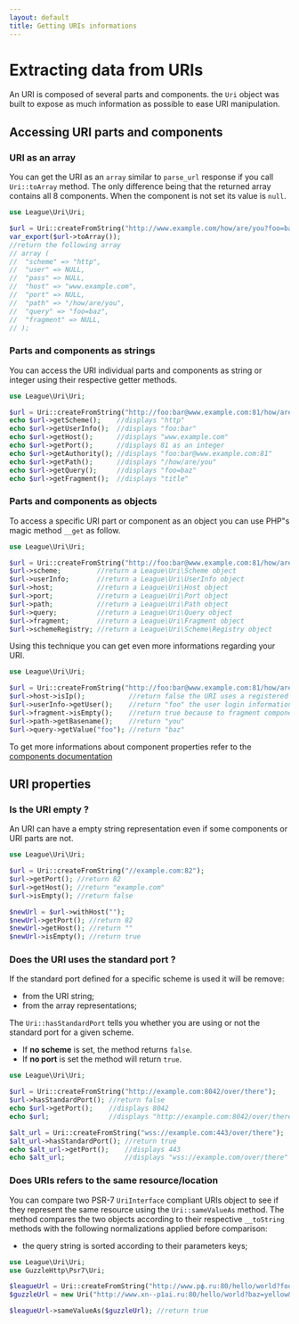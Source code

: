 ```yaml
---
layout: default
title: Getting URIs informations
---
```


# Extracting data from URIs

An URI is composed of several parts and components. the `Uri` object was built to expose as much information as possible to ease URI manipulation.

## Accessing URI parts and components

### URI as an array

You can get the URI as an `array` similar to `parse_url` response if you call `Uri::toArray` method. The only difference being that the returned array contains all 8 components. When the component is not set its value is `null`.

~~~php
use League\Uri\Uri;

$url = Uri::createFromString("http://www.example.com/how/are/you?foo=baz");
var_export($url->toArray());
//return the following array
// array (
//  "scheme" => "http",
//  "user" => NULL,
//  "pass" => NULL,
//  "host" => "www.example.com",
//  "port" => NULL,
//  "path" => "/how/are/you",
//  "query" => "foo=baz",
//  "fragment" => NULL,
// );
~~~

### Parts and components as strings

You can access the URI individual parts and components as string or integer using their respective getter methods.

~~~php
use League\Uri\Uri;

$url = Uri::createFromString("http://foo:bar@www.example.com:81/how/are/you?foo=baz#title");
echo $url->getScheme();    //displays "http"
echo $url->getUserInfo();  //displays "foo:bar"
echo $url->getHost();      //displays "www.example.com"
echo $url->getPort();      //displays 81 as an integer
echo $url->getAuthority(); //displays "foo:bar@www.example.com:81"
echo $url->getPath();      //displays "/how/are/you"
echo $url->getQuery();     //displays "foo=baz"
echo $url->getFragment();  //displays "title"
~~~

### Parts and components as objects

To access a specific URI part or component as an object you can use PHP"s magic method `__get` as follow.

~~~php
use League\Uri\Uri;

$url = Uri::createFromString("http://foo:bar@www.example.com:81/how/are/you?foo=baz#title");
$url->scheme;         //return a League\Uri\Scheme object
$url->userInfo;       //return a League\Uri\UserInfo object
$url->host;           //return a League\Uri\Host object
$url->port;           //return a League\Uri\Port object
$url->path;           //return a League\Uri\Path object
$url->query;          //return a League\Uri\Query object
$url->fragment;       //return a League\Uri\Fragment object
$url->schemeRegistry; //return a League\Uri\Scheme\Registry object
~~~

Using this technique you can get even more informations regarding your URI.

~~~php
use League\Uri\Uri;

$url = Uri::createFromString("http://foo:bar@www.example.com:81/how/are/you?foo=baz");
$url->host->isIp();           //return false the URI uses a registered hostname
$url->userInfo->getUser();    //return "foo" the user login information
$url->fragment->isEmpty();    //return true because to fragment component is empty
$url->path->getBasename();    //return "you"
$url->query->getValue("foo"); //return "baz"
~~~

To get more informations about component properties refer to the [components documentation](/4.0/components/overview/)

## URI properties

### Is the URI empty ?

An URI can have a empty string representation even if some components or URI parts are not.

~~~php
use League\Uri\Uri;

$url = Uri::createFromString("//example.com:82");
$url->getPort(); //return 82
$url->getHost(); //return "example.com"
$url->isEmpty(); //return false

$newUrl = $url->withHost("");
$newUrl->getPort(); //return 82
$newUrl->getHost(); //return ""
$newUrl->isEmpty(); //return true
~~~

### Does the URI uses the standard port ?

If the standard port defined for a specific scheme is used it will be remove:

- from the URI string;
- from the array representations;

The `Uri::hasStandardPort` tells you whether you are using or not the standard port for a given scheme.

- If **no scheme** is set, the method returns `false`.
- If **no port** is set the method will return `true`.

~~~php
use League\Uri\Uri;

$url = Uri::createFromString("http://example.com:8042/over/there");
$url->hasStandardPort(); //return false
echo $url->getPort();    //displays 8042
echo $url;               //displays "http://example.com:8042/over/there"

$alt_url = Uri::createFromString("wss://example.com:443/over/there");
$alt_url->hasStandardPort(); //return true
echo $alt_url->getPort();    //displays 443
echo $alt_url;               //displays "wss://example.com/over/there"
~~~

### Does URIs refers to the same resource/location

You can compare two PSR-7 `UriInterface` compliant URIs object to see if they represent the same resource using the `Uri::sameValueAs` method. The method compares the two objects according to their respective `__toString` methods with the following normalizations applied before comparison:

- the query string is sorted according to their parameters keys;

~~~php
use League\Uri\Uri;
use GuzzleHttp\Psr7\Uri;

$leagueUrl = Uri::createFromString("http://www.рф.ru:80/hello/world?foo=bar&baz=yellow");
$guzzleUrl = new Uri("http://www.xn--p1ai.ru:80/hello/world?baz=yellow&foo=bar");

$leagueUrl->sameValueAs($guzzleUrl); //return true
~~~